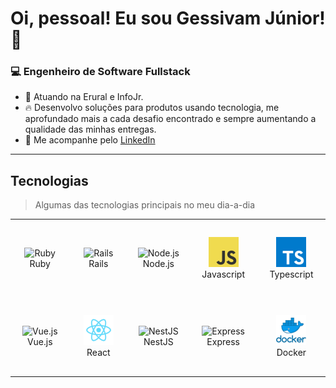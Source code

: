 # Oi, pessoal! Eu sou Gessivam Júnior! 👋

### 💻 Engenheiro de Software Fullstack
- 💼 Atuando na Erural e InfoJr.
- 🔥 Desenvolvo soluções para produtos usando tecnologia, me aprofundado mais a cada desafio encontrado e sempre aumentando a qualidade das minhas entregas. 
- 📎 Me acompanhe pelo [LinkedIn](https://www.linkedin.com/in/gessivam-junior/)

-----

## Tecnologias
> Algumas das tecnologias principais no meu dia-a-dia
<table align="center">
    <tr>
        <td align="center" width="120" height="120">
            <img src="https://avatars.githubusercontent.com/u/210414?s=200&v=4"
                width="48" height="48" alt="Ruby" />
            <br>Ruby
        </td>
        <td align="center" width="120" height="120">
            <img src="https://avatars.githubusercontent.com/u/4223?s=200&v=4" width="48" height="48" alt="Rails" />
            <br>Rails
        </td>
        <td align="center" width="120" height="120">
            <img src="https://avatars.githubusercontent.com/u/9950313?s=200&v=4" width="48" height="48" alt="Node.js" />
            <br>Node.js
        </td>
        <td align="center" width="120" height="120">
            <img src="https://raw.githubusercontent.com/github/explore/80688e429a7d4ef2fca1e82350fe8e3517d3494d/topics/javascript/javascript.png"
                width="48" height="48" alt="Javascript" />
            <br>Javascript
        </td>
        <td align="center" width="120" height="120">
            <img src="https://raw.githubusercontent.com/github/explore/80688e429a7d4ef2fca1e82350fe8e3517d3494d/topics/typescript/typescript.png"
                width="48" height="48" alt="Typescript" />
            <br>Typescript
        </td>
    </tr>
    <tr>
        <td align="center" width="120" height="120">
            <img src="https://avatars.githubusercontent.com/u/6128107?s=200&v=4" width="48" height="48" alt="Vue.js" />
            <br>Vue.js
        </td>
        <td align="center" width="120" height="120">
            <img src="https://raw.githubusercontent.com/github/explore/80688e429a7d4ef2fca1e82350fe8e3517d3494d/topics/react/react.png" width="48" height="48" alt="React" />
            <br>React
        </td>
        <td align="center" width="120" height="120">
            <img src="https://avatars.githubusercontent.com/u/28507035?s=200&v=4"
                width="48" height="48" alt="NestJS" />
            <br>NestJS
        </td>
        <td align="center" width="120" height="120">
            <img src="https://avatars.githubusercontent.com/u/5658226?s=200&v=4" width="48" height="48" alt="Express" />
            <br>Express
        </td>
        <td align="center" width="120" height="120">
            <img src="https://raw.githubusercontent.com/github/explore/80688e429a7d4ef2fca1e82350fe8e3517d3494d/topics/docker/docker.png"
                width="48" height="48" alt="Docker" />
            <br>Docker
        </td>
    </tr>
</table>
